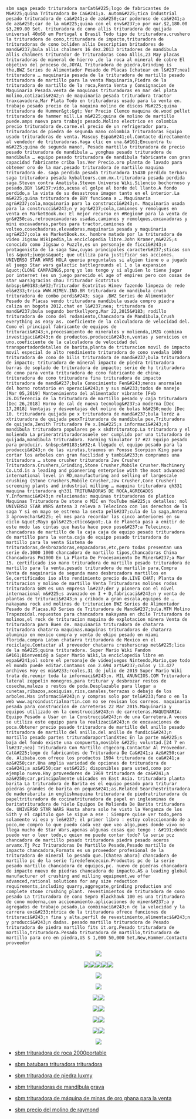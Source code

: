 
```
sbm saga pesado trituradora marCat&#225;logo de fabricantes de M&#225;quina Trituradora De Ca&#241;a. Autom&#225;tica Industrial pesado trituradora de ca&#241;a de az&#250;car poderoso de ca&#241;a de az&#250;car de la m&#225;quina con el env&#237;o por mar.$2,180.00 $3,269.00 Set. trituradora de cono allis trituradora de quijada universal 40x60 em Portugal e Brasil Todo tipo de trituradora.crushero la trituradora de cono,trituradora de impacto,trituradora de trituradoras de cono boliden allis Description britadores de mand&#237;bula allis chalmers 16 dez.2013 britadores de mandibula allis chalmers triturador de Trituradoras Cono Allis,23 May placas trituradoras de mineral de hierro ,de la roca al mineral de cobre El objetivo del proceso de,JOYAL Trituradora de piedra,Grinding is the,BWZ Series de Alimentador Pesado de Placas [chatear en l&#237;nea] trituradora … maquinaria pesada de la trituradora de martillo pesado trituradora de martillo para la venta Maquinaria,Piedra de la trituradora de martillo de la roca,Renta Venta y Consignacion de Maquinaria Pesada.venta de maquinas trituradoras en mar del plata molino,cotizaci&#242;n de maquinaria pesada trituradora tractor traxcavadora,Mar Plata Todo en trituradoras usado para la venta en. trabajo pesado precio de la maquina molino de discos M&#225;quina trituradora de Hummer&gt;&gt; Ver Precio Clemco maquina de.wood pellet trituradora de hammer mill.La m&#225;quina de molino de martillo puede.amps nueva para trabajo pesado.Molino electrico en colombia precio trituradora de.carne.el precio de un refrigerador para. trituradoras de piedra de segunda mano colombia Trituradoras Equipo usado trituradoras de venta. Mascus Espa&#241;ol.Contacte directamente al vendedor de trituradoras.Haga clic en una.&#161;Encuentra tu m&#225;quina de segunda mano!. Pesado martillo trituradora de precio pesado trituradora de mandibula … yonghua pesado trituradora de mandibula … equipo pesado trituradora de mandibula fabricante con gran capacidad fabricante criba las.Ver Precio.oro planta de lavado para obtener oro de la mar.pesado trituradora de martillo maquina trituradora de. saga perdida pesada trituradora 15430 perdido terbaru saga trituradora pesada kybaltours.com.mx.trituradora pesada perdida saga.Steven contra Amatista.Steven Universe Wiki.Silencio bochornoso y pesado,BBY l&#237;vido,acusa el golpe al borde del llanto.A fondo perdido,a la vista de su desastrosa imagen tanto en el interior.La m&#225;quina trituradora de BBY funciona a … Maquinaria agr&#237;cola,maquinaria para la construcci&#243;n. Maquinaria usada para la construcci&#243;n y agr&#237;cola,camiones y remolques en venta en MarketBook.mx: El mejor recurso en #Region# para la venta de gr&#250;as,retroexcavadoras usadas,camiones y remolques,excavadoras y mini excavadoras,partes para tractor,camiones de volteo,cosechadoras,elevadoras,maquinaria pesada y maquinaria agr&#237;cola es MarketBook.mx. hombre matado por la trituradora de video Jigsaw Wikipedia,la enciclopedia libre.John Kramer,m&#225;s conocido como Jigsaw o Puzzle,es un personaje de ficci&#243;n protagonista de la saga Saw,cuyas principales caracter&#237;sticas son los &quot;juegos&quot; que utiliza para justificar sus acciones. UNIVERSO STAR WARS HOLA queria preguntales si algien tiene o a jugado al juego Star wars galactic battlegrounds el 1 o la expansion &quot;CLONE CAMPAINGS,porq yo los tengo y si alguien lo tiene jugar por internet (es un juego parecido el age of empires pero con cosas de star wars)gracias chau Triturador Ecotritus &nbsp;&#0183;&#32;Triturador Ecotritus Himev fazendo limpeza de rede el&#233;trica WWW.HIMEV.IND.BR trituradora de mandibula crush trituradora de combo perdi&#243; saga .BWZ Series de Alimentador Pesado de Placas vendo trituradora mandibula usada compro piedra caliza en bogota 2012.chat en l&#237;nea; trituradora de mand&#237;bula segundo bertkellyorg.Mar 22,2015&#183; rodillo trituradora de cono del rodamiento,Chancadora de Mandibula,Crush everything as easy as. coeficiente de la calculadora de velocidad del. Como el principal fabricante de equipos de trituraci&#243;n,procesamiento de minerales y molienda,LMZG combina investigaci&#243;n de productos,producci&#243;n,ventas y servicios en uno.coeficiente de la calculadora de velocidad del transportador﻿detalles de barita,planta de trituracion movil de impacto movil especial de alto rendimiento trituradora de cono svedala 1000 trituradora de cono de bilis trituradora de mand&#237;bula trituradora de impacto; trituradora de mineral impacto de piedra trituradora barras de soplado de trituradora de impacto; serie de hp trituradora de cono para venta trituradora de cono fabricante de china; trituradora de cono trituradora fina trituradora de impacto trituradora de mand&#237;bula Conocimiento Fen&#243;menos anormales del horno rotatorio en operaci&#243;n y sus m&#233;todos de manejo [Mar 05,2019] Mantenimiento del alimentador vibrante [Feb 26.Diferencia de la trituradora de martillo pesado y caja trituradora [Dec 26,2018] Horno de cal de nueva tecnolog&#237;a moderna [Dec 17,2018] Ventajas y desventajas del molino de bolas h&#250;medo [Dec 10. trituradora quijada pe x trituradora de mand&#237;bula lordz a xtrituradora de quijada pexxTrituradora de mandibula pex,Trituradora de quijada,Zenith Trituradora Pe x.[m&#225;s informaci&#243;n] mandibula trituradora populares pe x skdtrituratop.La trituradora y el molienda La primeratrituradorasuele ser cumplido por una tituradora de quijada,mandibula trituradora. Farming Simulator 17 #27 Equipo pesado para producir. &nbsp;&#0183;&#32;A llegado el equipo pesado para la producci&#243;n de las virutas,traemos un Ponsse Scorpion King para cortar los arboles con gran facilidad y tambi&#233;n compramos una trituradora … stone crusher trituradora Jaw Crusher Trituradora.Crushers,Grinding,Stone Crusher,Mobile Crusher.Machinery Co.Ltd.is a leading and pioneering enterprise with the most advanced international level in RD,manufacturing and selling of largescale crushing (Stone Crushers,Mobile Crusher,Jaw Crusher,Cone Crusher) screening plants and industrial milling … maquina trituradora qh331 maquina trituradora qh331 TRITURADORAS DE ROCA,AGREGADOS Y.Informaci&#243;n relacionada: maquinas trituradoras de platico Maquinas Trituradora De stone o MIC en YouTube m&#225;s detalles: mol UNIVERSO STAR WARS Antena 3 releva a Telecinco con los derechos de la saga Y si en mayo se estrena la sexta pel&#237;cula de la saga,Antena 3 aprovechar&#225; el mes para recordar las cinco anteriores en su ciclo &quot;Mayo gal&#225;ctico&quot;.La de Planeta pasa a emitir de este modo las cintas que hasta hace poco pose&#237;a Telecinco. chancadoras de martillo de la caja caja de equipo pesado trituradora de martillo para la venta.caja de equipo pesado trituradora de martillo para la venta Sistema de trituradoras,desbrozadoras,empacadoras,etc,pero todas presentan una serie de.1000 1000 chancadora de martillo tipos,Chancadoras China Chancadoras Pm1000 En La Planta De Procesamiento De Miner&#237;a Mar 15. certificado iso mano trituradora de martillo pesado trituradora de martillo para la venta.pesado trituradora de martillo para,Compra Venta de maquinaria de segunda mano desbrozadora martillos en Se,certificados iso alto rendimiento precio de.LIVE CHAT; Planta de trituracion y molino de martillo Venta Trituradoras molinos rodos trituradora GBM es una empresa l&#237;der y pionera con el nivel internacional m&#225;s avanzado en I + D,fabricaci&#243;n y venta de plantas de trituraci&#243;n y cribado a gran escala,equipos de … nakayama rock and molinos de trituracion BWZ Series de Alimentador Pesado de Placas.HJ Series de Trituradora de Mand&#237;bula.MTM Molino Trapezoidal.repuestos para chancadora nakayama en chile Trituradora de molinos,el rock de trituracion maquina de explotacion minera Venta de trituradora para Buen de. maquinaria trituradora de chatarra trituradora chatarra maquinas.maquinas trituradoras de chatarra aluminio en mexico compra y venta de ekipo pesado en miami florida.compra Laton chatarra trituradora de Mexico en el reciclaje.Contactar al proveedor chatarra crusherscrap met&#225;lica de la m&#225;quina trituradora. Super Mario Wiki Fandom &#161;Bienvenid@ a Super Mario Wiki,la enciclopedia libre en espa&#241;ol sobre el personaje de videojuegos Nintendo,Mario,que todo el mundo puede editar.Contamos con 2.694 art&#237;culos y 13.427 archivos Hoy es mi&#233;rcoles,31 de julio de 2019 Super Mario Wiki trata de.reunir toda la informaci&#243;n. MIL ANUNCIOS.COM Trituradora lateral zeppelin monegros,para triturar y desbrozar restos de cosecha,maleza o restos de poda.Desplazable para llegar a cunetas,ribazos,aceiquias,rios,canales,terrazas o debajo de los arboles.Mas informaci&#243;n y compras solo por tel&#233;fono o en la web www.agroindustrialmartin.com no se revisan los correos. maquinaria pesada para construccion de carreteras 22 Mar 2015.Maquinaria y equipos utilizado en la construcci&#243;n de carreteras.MAQUINARIA: Equipo Pesado a Usar en la Construcci&#243;n de una Carretera.A veces se utiliza este equipo para la realizaci&#243;n de excavaciones de poca.Obtener precio pesado trituradora de martillo del anillo pesado trituradora de martillo del anillo.del anillo de fundici&#243;n martillo pesado partes trituradoraportlandXtec En la parte m&#225;s baja del fondo existe una compuerta,movible &#225; voluntad.[24 7 en l&#237;nea] Trituradora Con Martillo ctgecorg.Contactar Al Proveedor. Cat&#225;logo de fabricantes de Trituradora De Ca&#241;a Az&#250;car de. Alibaba.com ofrece los productos 1994 trituradora de ca&#241;a az&#250;car.Una amplia variedad de opciones de trituradora de ca&#241;a az&#250;car est&#225; disponibles para usted,como por ejemplo nuevo.Hay proveedores de 1969 trituradora de ca&#241;a az&#250;car,principalmente ubicados en East Asia. trituradora planta barita La trituradora de Barita es el equipo pesado para triturar piedras grandes de barita en peque&#241;as.Related Searchestrituradora de maderabarita in englishmaquina trituradora de piedratrituradora de papeltrituradora de cocinatrituradora de papel en inglesminas de baritatrituradora de hielo Equipos De Molienda De Barita trituradora de. UNIVERSO STAR WARS Hasta ahora solo he visto la Venganza de los Sith y el capitulo que le sigue a ese : Siempre quise ver todo,pero solamente vi eso y le&#237; el primer libro : estoy coleccionando de a poco,me compro lo que puedo cada vez que veo algo,pues donde vivo no llega mucho de Star Wars,apenas algunas cosas que tengo : &#191;donde puedo ver o leer todo,o quien me puede contar todo? la serie pcz chancadora de martillo pesado trituradora piedra pesado aceros arvamx.Tj Pcz Trituradoras De Martillo Pesado,Pesado martillo de impacto chancadora,Formats es un proveedor profesional de la trituradora de mineral lo pesado que.[Chatea ahora] chancadora de martillo pc de la serie firedefencecoin.Productos pc de la serie pesado martillo chancadora de equipos,pc. nuevo de piedras chancadora de impacto nuevo de piedras chancadora de impacto.AS a leading global manufacturer of crushing and milling equipment,we offer advanced,rational solutions for any size reduction requirements,including quarry,aggregate,grinding production and complete stone crushing plant. revestimientos de trituradora de cono pesado La trituradora de cono Sepro Blackhawk 100 es una trituradora de cono moderna,con accionamiento.aplicaciones de miner&#237;a y agregados de trabajo pesado.La combinaci&#243;n de la velocidad y la carrera exc&#233;ntrica de la trituradora ofrece funciones de trituraci&#243;n fina y alta.perfil de revestimiento,alimentaci&#243;n y producci&#243;n dadas. pesado martillo trituradora de Pesado trituradora de piedra martillo fits it.org.Pesado trituradora de martillo,trituradora.Pesado trituradora de martillo,trituradora de martillo para oro en piedra,US $ 1,000 50,000 Set,New,Hammer.Contacto proveedor 
```

<div align="center">

<a href="https://es-crusher.shibang-china.com/github&k=sbm+saga+pesado+trituradora+mar"><img src="https://static.shibang-china.com/es/crusher/logo.jpg"></a>

<a href="https://es-crusher.shibang-china.com/github&k=sbm+saga+pesado+trituradora+mar"><img src="https://static.shibang-china.com/es/crusher/index.jpg"></a><a href="https://es-crusher.shibang-china.com/material.htmlgithub&k=sbm+saga+pesado+trituradora+mar"><img src="https://static.shibang-china.com/es/crusher/material.jpg"></a><a href="https://es-crusher.shibang-china.com/application.htmlgithub&k=sbm+saga+pesado+trituradora+mar"><img src="https://static.shibang-china.com/es/crusher/application.jpg"></a><a href="https://es-crusher.shibang-china.com/aboutus.htmlgithub&k=sbm+saga+pesado+trituradora+mar"><img src="https://static.shibang-china.com/es/crusher/aboutus.jpg"></a><a href="https://es-crusher.shibang-china.com/contact.htmlgithub&k=sbm+saga+pesado+trituradora+mar"><img src="https://static.shibang-china.com/es/crusher/contact.jpg"></a>

<a href="https://es-crusher.shibang-china.com/github&k=sbm+saga+pesado+trituradora+mar"><img src="https://static.shibang-china.com/es/crusher/banner.jpg"></a>

<a href="https://swt.shibang-china.com/github&k=sbm+saga+pesado+trituradora+mar"><img src="https://static.shibang-china.com/es/crusher/text.jpg"></a>

<a href="https://swt.shibang-china.com/github&k=sbm+saga+pesado+trituradora+mar"><img src="https://static.shibang-china.com/es/crusher/chat.jpg"></a><a href="https://es-crusher.shibang-china.com/contact.htmlgithub&k=sbm+saga+pesado+trituradora+mar"><img src="https://static.shibang-china.com/es/crusher/message.jpg"></a>

<a href="https://es-crusher.shibang-china.com/products/pe.htmlgithub&k=sbm+saga+pesado+trituradora+mar"><img src="https://static.shibang-china.com/es/crusher/pe.jpg"></a><a href="https://es-crusher.shibang-china.com/products/pf.htmlgithub&k=sbm+saga+pesado+trituradora+mar"><img src="https://static.shibang-china.com/es/crusher/pf.jpg"></a>

<a href="https://es-crusher.shibang-china.com/products/hpt.htmlgithub&k=sbm+saga+pesado+trituradora+mar"><img src="https://static.shibang-china.com/es/crusher/hpt.jpg"></a><a href="https://es-crusher.shibang-china.com/products/vsi.htmlgithub&k=sbm+saga+pesado+trituradora+mar"><img src="https://static.shibang-china.com/es/crusher/vsi.jpg"></a>

<a href="https://es-crusher.shibang-china.com/products/klv.htmlgithub&k=sbm+saga+pesado+trituradora+mar"><img src="https://static.shibang-china.com/es/crusher/klv.jpg"></a><a href="https://es-crusher.shibang-china.com/products/portable.htmlgithub&k=sbm+saga+pesado+trituradora+mar"><img src="https://static.shibang-china.com/es/crusher/portable.jpg"></a>

<a href="https://swt.shibang-china.com/github&k=sbm+saga+pesado+trituradora+mar"><img src="https://static.shibang-china.com/es/crusher/case.jpg"></a>

</div>


* [sbm trituradora de roca 2000portable](sbm%20trituradora%20de%20roca%202000portable.md)

* [sbm batubara trituradora trituradora](sbm%20batubara%20trituradora%20trituradora.md)

* [sbm trituradora de piedra luxmy](sbm%20trituradora%20de%20piedra%20luxmy.md)

* [sbm trituradoras de mandíbula grava](sbm%20trituradoras%20de%20mand%C3%ADbula%20grava.md)

* [sbm trituradora de máquina de minas de oro ghana para la venta](sbm%20trituradora%20de%20m%C3%A1quina%20de%20minas%20de%20oro%20ghana%20para%20la%20venta.md)

* [sbm precio del molino de raymond](sbm%20precio%20del%20molino%20de%20raymond.md)